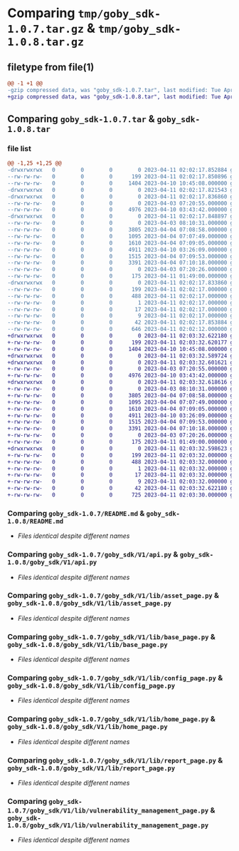 # Comparing `tmp/goby_sdk-1.0.7.tar.gz` & `tmp/goby_sdk-1.0.8.tar.gz`

## filetype from file(1)

```diff
@@ -1 +1 @@
-gzip compressed data, was "goby_sdk-1.0.7.tar", last modified: Tue Apr 11 02:02:17 2023, max compression
+gzip compressed data, was "goby_sdk-1.0.8.tar", last modified: Tue Apr 11 02:03:32 2023, max compression
```

## Comparing `goby_sdk-1.0.7.tar` & `goby_sdk-1.0.8.tar`

### file list

```diff
@@ -1,25 +1,25 @@
-drwxrwxrwx   0        0        0        0 2023-04-11 02:02:17.852884 goby_sdk-1.0.7/
--rw-rw-rw-   0        0        0      199 2023-04-11 02:02:17.850896 goby_sdk-1.0.7/PKG-INFO
--rw-rw-rw-   0        0        0     1404 2023-04-10 10:45:08.000000 goby_sdk-1.0.7/README.md
-drwxrwxrwx   0        0        0        0 2023-04-11 02:02:17.821543 goby_sdk-1.0.7/goby_sdk/
-drwxrwxrwx   0        0        0        0 2023-04-11 02:02:17.836860 goby_sdk-1.0.7/goby_sdk/V1/
--rw-rw-rw-   0        0        0        0 2023-04-03 07:20:55.000000 goby_sdk-1.0.7/goby_sdk/V1/__init__.py
--rw-rw-rw-   0        0        0     4976 2023-04-10 03:43:42.000000 goby_sdk-1.0.7/goby_sdk/V1/api.py
-drwxrwxrwx   0        0        0        0 2023-04-11 02:02:17.848897 goby_sdk-1.0.7/goby_sdk/V1/lib/
--rw-rw-rw-   0        0        0        0 2023-04-03 08:10:31.000000 goby_sdk-1.0.7/goby_sdk/V1/lib/__init__.py
--rw-rw-rw-   0        0        0     3805 2023-04-04 07:08:58.000000 goby_sdk-1.0.7/goby_sdk/V1/lib/asset_page.py
--rw-rw-rw-   0        0        0     1095 2023-04-04 07:07:49.000000 goby_sdk-1.0.7/goby_sdk/V1/lib/base_page.py
--rw-rw-rw-   0        0        0     1610 2023-04-04 07:09:05.000000 goby_sdk-1.0.7/goby_sdk/V1/lib/config_page.py
--rw-rw-rw-   0        0        0     4911 2023-04-10 03:26:09.000000 goby_sdk-1.0.7/goby_sdk/V1/lib/home_page.py
--rw-rw-rw-   0        0        0     1515 2023-04-04 07:09:53.000000 goby_sdk-1.0.7/goby_sdk/V1/lib/report_page.py
--rw-rw-rw-   0        0        0     3391 2023-04-04 07:10:18.000000 goby_sdk-1.0.7/goby_sdk/V1/lib/vulnerability_management_page.py
--rw-rw-rw-   0        0        0        0 2023-04-03 07:20:26.000000 goby_sdk-1.0.7/goby_sdk/__init__.py
--rw-rw-rw-   0        0        0      175 2023-04-11 01:49:00.000000 goby_sdk-1.0.7/goby_sdk/version.py
-drwxrwxrwx   0        0        0        0 2023-04-11 02:02:17.833860 goby_sdk-1.0.7/goby_sdk.egg-info/
--rw-rw-rw-   0        0        0      199 2023-04-11 02:02:17.000000 goby_sdk-1.0.7/goby_sdk.egg-info/PKG-INFO
--rw-rw-rw-   0        0        0      488 2023-04-11 02:02:17.000000 goby_sdk-1.0.7/goby_sdk.egg-info/SOURCES.txt
--rw-rw-rw-   0        0        0        1 2023-04-11 02:02:17.000000 goby_sdk-1.0.7/goby_sdk.egg-info/dependency_links.txt
--rw-rw-rw-   0        0        0       17 2023-04-11 02:02:17.000000 goby_sdk-1.0.7/goby_sdk.egg-info/requires.txt
--rw-rw-rw-   0        0        0        9 2023-04-11 02:02:17.000000 goby_sdk-1.0.7/goby_sdk.egg-info/top_level.txt
--rw-rw-rw-   0        0        0       42 2023-04-11 02:02:17.853884 goby_sdk-1.0.7/setup.cfg
--rw-rw-rw-   0        0        0      646 2023-04-11 02:02:12.000000 goby_sdk-1.0.7/setup.py
+drwxrwxrwx   0        0        0        0 2023-04-11 02:03:32.622180 goby_sdk-1.0.8/
+-rw-rw-rw-   0        0        0      199 2023-04-11 02:03:32.620177 goby_sdk-1.0.8/PKG-INFO
+-rw-rw-rw-   0        0        0     1404 2023-04-10 10:45:08.000000 goby_sdk-1.0.8/README.md
+drwxrwxrwx   0        0        0        0 2023-04-11 02:03:32.589724 goby_sdk-1.0.8/goby_sdk/
+drwxrwxrwx   0        0        0        0 2023-04-11 02:03:32.601621 goby_sdk-1.0.8/goby_sdk/V1/
+-rw-rw-rw-   0        0        0        0 2023-04-03 07:20:55.000000 goby_sdk-1.0.8/goby_sdk/V1/__init__.py
+-rw-rw-rw-   0        0        0     4976 2023-04-10 03:43:42.000000 goby_sdk-1.0.8/goby_sdk/V1/api.py
+drwxrwxrwx   0        0        0        0 2023-04-11 02:03:32.618616 goby_sdk-1.0.8/goby_sdk/V1/lib/
+-rw-rw-rw-   0        0        0        0 2023-04-03 08:10:31.000000 goby_sdk-1.0.8/goby_sdk/V1/lib/__init__.py
+-rw-rw-rw-   0        0        0     3805 2023-04-04 07:08:58.000000 goby_sdk-1.0.8/goby_sdk/V1/lib/asset_page.py
+-rw-rw-rw-   0        0        0     1095 2023-04-04 07:07:49.000000 goby_sdk-1.0.8/goby_sdk/V1/lib/base_page.py
+-rw-rw-rw-   0        0        0     1610 2023-04-04 07:09:05.000000 goby_sdk-1.0.8/goby_sdk/V1/lib/config_page.py
+-rw-rw-rw-   0        0        0     4911 2023-04-10 03:26:09.000000 goby_sdk-1.0.8/goby_sdk/V1/lib/home_page.py
+-rw-rw-rw-   0        0        0     1515 2023-04-04 07:09:53.000000 goby_sdk-1.0.8/goby_sdk/V1/lib/report_page.py
+-rw-rw-rw-   0        0        0     3391 2023-04-04 07:10:18.000000 goby_sdk-1.0.8/goby_sdk/V1/lib/vulnerability_management_page.py
+-rw-rw-rw-   0        0        0        0 2023-04-03 07:20:26.000000 goby_sdk-1.0.8/goby_sdk/__init__.py
+-rw-rw-rw-   0        0        0      175 2023-04-11 01:49:00.000000 goby_sdk-1.0.8/goby_sdk/version.py
+drwxrwxrwx   0        0        0        0 2023-04-11 02:03:32.598623 goby_sdk-1.0.8/goby_sdk.egg-info/
+-rw-rw-rw-   0        0        0      199 2023-04-11 02:03:32.000000 goby_sdk-1.0.8/goby_sdk.egg-info/PKG-INFO
+-rw-rw-rw-   0        0        0      488 2023-04-11 02:03:32.000000 goby_sdk-1.0.8/goby_sdk.egg-info/SOURCES.txt
+-rw-rw-rw-   0        0        0        1 2023-04-11 02:03:32.000000 goby_sdk-1.0.8/goby_sdk.egg-info/dependency_links.txt
+-rw-rw-rw-   0        0        0       17 2023-04-11 02:03:32.000000 goby_sdk-1.0.8/goby_sdk.egg-info/requires.txt
+-rw-rw-rw-   0        0        0        9 2023-04-11 02:03:32.000000 goby_sdk-1.0.8/goby_sdk.egg-info/top_level.txt
+-rw-rw-rw-   0        0        0       42 2023-04-11 02:03:32.622180 goby_sdk-1.0.8/setup.cfg
+-rw-rw-rw-   0        0        0      725 2023-04-11 02:03:30.000000 goby_sdk-1.0.8/setup.py
```

### Comparing `goby_sdk-1.0.7/README.md` & `goby_sdk-1.0.8/README.md`

 * *Files identical despite different names*

### Comparing `goby_sdk-1.0.7/goby_sdk/V1/api.py` & `goby_sdk-1.0.8/goby_sdk/V1/api.py`

 * *Files identical despite different names*

### Comparing `goby_sdk-1.0.7/goby_sdk/V1/lib/asset_page.py` & `goby_sdk-1.0.8/goby_sdk/V1/lib/asset_page.py`

 * *Files identical despite different names*

### Comparing `goby_sdk-1.0.7/goby_sdk/V1/lib/base_page.py` & `goby_sdk-1.0.8/goby_sdk/V1/lib/base_page.py`

 * *Files identical despite different names*

### Comparing `goby_sdk-1.0.7/goby_sdk/V1/lib/config_page.py` & `goby_sdk-1.0.8/goby_sdk/V1/lib/config_page.py`

 * *Files identical despite different names*

### Comparing `goby_sdk-1.0.7/goby_sdk/V1/lib/home_page.py` & `goby_sdk-1.0.8/goby_sdk/V1/lib/home_page.py`

 * *Files identical despite different names*

### Comparing `goby_sdk-1.0.7/goby_sdk/V1/lib/report_page.py` & `goby_sdk-1.0.8/goby_sdk/V1/lib/report_page.py`

 * *Files identical despite different names*

### Comparing `goby_sdk-1.0.7/goby_sdk/V1/lib/vulnerability_management_page.py` & `goby_sdk-1.0.8/goby_sdk/V1/lib/vulnerability_management_page.py`

 * *Files identical despite different names*

